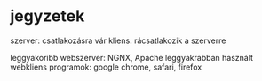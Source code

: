 # jegyzetek
szerver: csatlakozásra vár
kliens: rácsatlakozik a szerverre

leggyakoribb webszerver: NGNX, Apache
leggyakrabban használt webkliens programok: google chrome, safari, firefox

